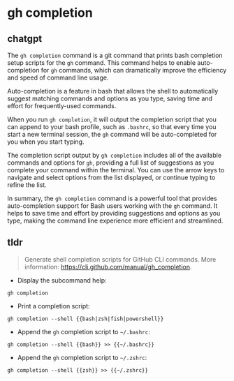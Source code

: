 # gh completion 
## chatgpt 
The `gh completion` command is a git command that prints bash completion setup scripts for the `gh` command. This command helps to enable auto-completion for `gh` commands, which can dramatically improve the efficiency and speed of command line usage.

Auto-completion is a feature in bash that allows the shell to automatically suggest matching commands and options as you type, saving time and effort for frequently-used commands.

When you run `gh completion`, it will output the completion script that you can append to your bash profile, such as `.bashrc`, so that every time you start a new terminal session, the `gh` command will be auto-completed for you when you start typing.

The completion script output by `gh completion` includes all of the available commands and options for `gh`, providing a full list of suggestions as you complete your command within the terminal. You can use the arrow keys to navigate and select options from the list displayed, or continue typing to refine the list.

In summary, the `gh completion` command is a powerful tool that provides auto-completion support for Bash users working with the `gh` command. It helps to save time and effort by providing suggestions and options as you type, making the command line experience more efficient and streamlined. 

## tldr 
 
> Generate shell completion scripts for GitHub CLI commands.
> More information: <https://cli.github.com/manual/gh_completion>.

- Display the subcommand help:

`gh completion`

- Print a completion script:

`gh completion --shell {{bash|zsh|fish|powershell}}`

- Append the `gh` completion script to `~/.bashrc`:

`gh completion --shell {{bash}} >> {{~/.bashrc}}`

- Append the `gh` completion script to `~/.zshrc`:

`gh completion --shell {{zsh}} >> {{~/.zshrc}}`
